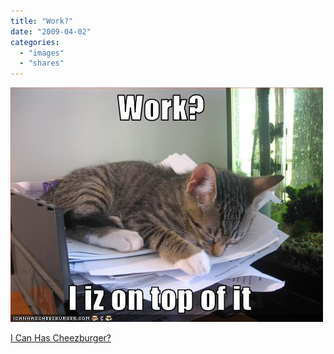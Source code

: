 ```yaml
---
title: "Work?"
date: "2009-04-02"
categories: 
  - "images"
  - "shares"
---
```


![](images/4wnP83SaFltiby4cwjtyJCVxo1_500.jpg)

[I Can Has Cheezburger?](http://icanhascheezburger.com/2009/04/02/funny-pictures-iz-on-top-of-it/)
